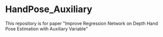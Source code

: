 # HandPose_Auxiliary
This repository is for paper "Improve Regression Network on Depth Hand Pose Estimation with Auxiliary Variable"
